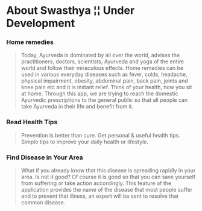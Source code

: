 # About Swasthya ¦¦ Under Development 

### Home remedies 
> Today, Ayurveda is dominated by all over the world, advises the practitioners, doctors, scientists, Ayurveda and yoga of the entire world and follow their miraculous effects.
> Home remedies can be used in various everyday diseases such as fever, colds, headache, physical impairment, obesity, abdominal pain, back pain, joints and knee pain etc and it is instant relief. Think of your health, now you sit at home.
> Through this app, we are trying to reach the domestic Ayurvedic prescriptions to the general public so that all people can take Ayurveda in their life and benefit from it.

### Read Health Tips
> Prevention is better than cure. Get personal & useful health tips. Simple tips to improve your daily health or lifestyle.


### Find Disease in Your Area 
> What if you already know that this disease is spreading rapidly in your area. Is not it good? Of course it is good so that you can save yourself from suffering or take action accordingly.
This feature of the application provides the name of the disease that most people suffer and to prevent that illness, an expert will be sent to resolve that common disease.


